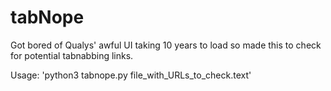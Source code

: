 # tabNope
Got bored of Qualys' awful UI taking 10 years to load so made this to check for potential tabnabbing links.


Usage: 'python3 tabnope.py file_with_URLs_to_check.text'

